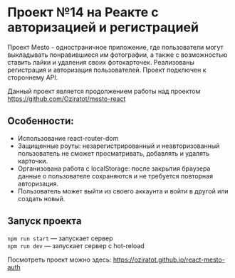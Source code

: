 # Проект №14 на Реакте с авторизацией и регистрацией

Проект Mesto - одностраничное приложение, где пользователи могут выкладывать понравившиеся им фотографии, а также с возможностью ставить лайки и удаления своих фотокарточек. Реализованы регистрация и авторизация пользователей. Проект подключен к стороннему API.  

Данный проект является продолжением работы над проектом https://github.com/Oziratot/mesto-react

## Особенности:
- Использование react-router-dom
- Защищенные роуты: незарегистрированный и неавторизованный пользователь не сможет просматривать, добавлять и удалять карточки. 
- Организована работа с localStorage: после закрытия браузера данные о пользователе сохраняются и не требуется повторная авторизация. 
- Пользователь может выйти из своего аккаунта и войти в другой или создать новый. 

## Запуск проекта

`npm run start` — запускает сервер   
`npm run dev` — запускает сервер с hot-reload

Посмотреть проект можно здесь: https://oziratot.github.io/react-mesto-auth
